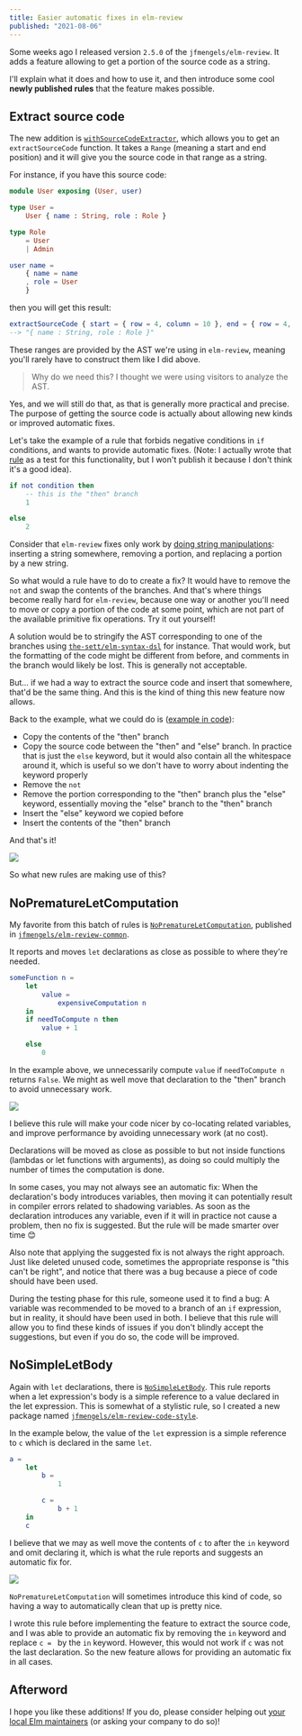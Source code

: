 ```yaml
---
title: Easier automatic fixes in elm-review
published: "2021-08-06"
---
```


Some weeks ago I released version `2.5.0` of the `jfmengels/elm-review`.
It adds a feature allowing to get a portion of the source code as a string.

I'll explain what it does and how to use it, and then introduce some cool **newly published rules** that the feature makes possible.

## Extract source code

The new addition is [`withSourceCodeExtractor`](https://package.elm-lang.org/packages/jfmengels/elm-review/latest/Review-Rule#withSourceCodeExtractor),
which allows you to get an `extractSourceCode` function. It takes a `Range` (meaning a start and end position) and it will give you the source code in that range as a string.

For instance, if you have this source code:

```elm
module User exposing (User, user)

type User =
    User { name : String, role : Role }

type Role
    = User
    | Admin

user name =
    { name = name
    , role = User
    }
```

then you will get this result:

```elm
extractSourceCode { start = { row = 4, column = 10 }, end = { row = 4, column = 40 } }
--> "{ name : String, role : Role }"
```

These ranges are provided by the AST we're using in `elm-review`, meaning you'll rarely have to construct them like I did above.

> Why do we need this? I thought we were using visitors to analyze the AST.

Yes, and we will still do that, as that is generally more practical and precise. The purpose of getting the source code
is actually about allowing new kinds or improved automatic fixes.

Let's take the example of a rule that forbids negative conditions in `if` conditions, and wants to provide automatic
fixes. (Note: I actually wrote that [rule](https://github.com/jfmengels/elm-review/blob/master/tests/NoNegationInIfCondition.elm) as a test for this functionality, but I won't publish it because I don't think it's a good idea).

```elm
if not condition then
    -- this is the "then" branch
    1

else
    2
```

Consider that `elm-review` fixes only work by
[doing string manipulations](https://package.elm-lang.org/packages/jfmengels/elm-review/latest/Review-Fix#creating-a-fix):
inserting a string somewhere, removing a portion, and replacing a portion by a new string.

So what would a rule have to do to create a fix? It would have to remove the `not` and swap the contents of the branches.
And that's where things become really hard for `elm-review`, because one way or another you'll need to move or copy a
portion of the code at some point, which are not part of the available primitive fix operations. Try it out yourself!

A solution would be to stringify the AST corresponding to one of the branches using
[`the-sett/elm-syntax-dsl`](https://package.elm-lang.org/packages/the-sett/elm-syntax-dsl/latest/) for instance. That
would work, but the formatting of the code might be different from before, and comments in the branch would likely be lost.
This is generally not acceptable.

But... if we had a way to extract the source code and insert that somewhere, that'd be the same thing. And this is the
kind of thing this new feature now allows.

Back to the example, what we could do is ([example in code](https://github.com/jfmengels/elm-review/blob/master/tests/NoNegationInIfCondition.elm#L92-L96)):
- Copy the contents of the "then" branch
- Copy the source code between the "then" and "else" branch. In practice that is just the `else` keyword, but it would
  also contain all the whitespace around it, which is useful so we don't have to worry about indenting the keyword properly
- Remove the `not`
- Remove the portion corresponding to the "then" branch plus the "else" keyword, essentially moving the "else" branch to the "then" branch
- Insert the "else" keyword we copied before
- Insert the contents of the "then" branch

And that's it!

![](moving-if-branches.png)


So what new rules are making use of this?

## NoPrematureLetComputation

My favorite from this batch of rules is [`NoPrematureLetComputation`](https://package.elm-lang.org/packages/jfmengels/elm-review-common/latest/NoPrematureLetComputation),
published in [`jfmengels/elm-review-common`](https://package.elm-lang.org/packages/jfmengels/elm-review-common/latest/).

It reports and moves `let` declarations as close as possible to where they're needed.

```elm
someFunction n =
    let
        value =
            expensiveComputation n
    in
    if needToCompute n then
        value + 1

    else
        0
```

In the example above, we unnecessarily compute `value` if `needToCompute n` returns `False`. We might as well
move that declaration to the "then" branch to avoid unnecessary work.

![](no-premature-let-computation.png)

I believe this rule will make your code nicer by co-locating related variables, and improve performance by avoiding
unnecessary work (at no cost).

Declarations will be moved as close as possible to but not inside functions (lambdas or let functions with arguments),
as doing so could multiply the number of times the computation is done.

In some cases, you may not always see an automatic fix: When the declaration's body introduces variables, then moving it
can potentially result in compiler errors related to shadowing variables. As soon as the declaration introduces any
variable, even if it will in practice not cause a problem, then no fix is suggested. But the rule will be made smarter over time 😊

Also note that applying the suggested fix is not always the right approach. Just like deleted unused code, sometimes the
appropriate response is "this can't be right", and notice that there was a bug because a piece of code should have been
used.

During the testing phase for this rule, someone used it to find a bug: A variable was recommended to be moved to a branch
of an `if` expression, but in reality, it should have been used in both. I believe that this rule will allow you to find
these kinds of issues if you don't blindly accept the suggestions, but even if you do so, the code will be improved.


## NoSimpleLetBody

Again with `let` declarations, there is [`NoSimpleLetBody`](https://package.elm-lang.org/packages/jfmengels/elm-review-code-style/latest/NoSimpleLetBody).
This rule reports when a let expression's body is a simple reference to a value declared in the let expression.
This is somewhat of a stylistic rule, so I created a new package named [`jfmengels/elm-review-code-style`](https://package.elm-lang.org/packages/jfmengels/elm-review-code-style/latest/).

In the example below, the value of the `let` expression is a simple reference to `c` which is declared in the same `let`.

```elm
a =
    let
        b =
            1

        c =
            b + 1
    in
    c
```

I believe that we may as well move the contents of `c` to after the `in` keyword and omit declaring it, which
is what the rule reports and suggests an automatic fix for.

![](no-simple-let-body.png)

`NoPrematureLetComputation` will sometimes introduce this kind of code, so having a way to automatically clean that up is
pretty nice.

I wrote this rule before implementing the feature to extract the source code, and I was able to provide an automatic fix
by removing the `in` keyword and replace `c = ` by the `in` keyword. However, this would not work if `c` was not the last
declaration. So the new feature allows for providing an automatic fix in all cases.


## Afterword

I hope you like these additions! If you do, please consider helping out [your local Elm maintainers](https://github.com/jfmengels/awesome-elm-sponsorship) (or asking your company to do so)!
